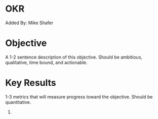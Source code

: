 # OKR

Added By: Mike Shafer

# Objective

A 1-2 sentence description of this objective. Should be ambitious, qualitative, time bound, and actionable.

# Key Results

1-3 metrics that will measure progress toward the objective. Should be quantitative. 

1.